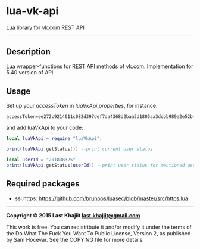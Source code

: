 lua-vk-api
=========

Lua library for vk.com REST API

---

## Description

Lua wrapper-functions for [REST API methods](https://vk.com/dev/methods) of [vk.com](https://vk.com). Implementation for 5.40 version of API.

## Usage

Set up your *accessToken* in *luaVkApi.properties*, for instance:
```
accessToken=ee272c9214611c082d397def7da4368d2baa5d1805aa3dcbb989a2e52bf0cec8c69da547b5d54b524da56
```
and add luaVkApi to your code:
```lua
local luaVkApi = require "luaVkApi";

print(luaVkApi.getStatus()) --print current user status

local userId = "201838325"
print(luaVkApi.getStatus(userId)) --print user status for mentioned user
```

## Required packages

- ssl.https: https://github.com/brunoos/luasec/blob/master/src/https.lua


---

**Copyright © 2015 Last Khajiit <last.khajiit@gmail.com>**

This work is free. You can redistribute it and/or modify it under the
terms of the Do What The Fuck You Want To Public License, Version 2,
as published by Sam Hocevar. See the COPYING file for more details.
